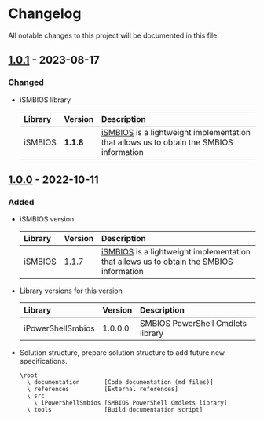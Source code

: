 ﻿# Changelog
All notable changes to this project will be documented in this file.

## [1.0.1] - 2023-08-17

### Changed

 - iSMBIOS library

    |Library|Version|Description|
    |:------|:------|:----------|
    | iSMBIOS | **1.1.8** | [iSMBIOS] is a lightweight implementation that allows us to obtain the SMBIOS information |

## [1.0.0] - 2022-10-11

### Added
  
 - iSMBIOS version

    |Library|Version|Description|
    |:------|:------|:----------|
    | iSMBIOS | 1.1.7 | [iSMBIOS] is a lightweight implementation that allows us to obtain the SMBIOS information |


 - Library versions for this version
  
    |Library|Version|Description|
    |:------|:------|:----------|
    | iPowerShellSmbios | 1.0.0.0 | SMBIOS PowerShell Cmdlets library |

- Solution structure, prepare solution structure to add future new specifications.

      \root
        \ documentation       [Code documentation (md files)]
        \ references          [External references]
        \ src
          \ iPowerShellSmbios [SMBIOS PowerShell Cmdlets library] 
        \ tools               [Build documentation script]

[1.0.1]: https://github.com/iAJTin/iPoserShellSmbios/releases/tag/v1.0.1
[1.0.0]: https://github.com/iAJTin/iPoserShellSmbios/releases/tag/v1.0.0

[iSMBIOS]: https://github.com/iAJTin/iSMBIOS
